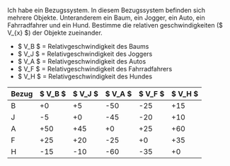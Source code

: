 Ich habe ein Bezugssystem. In diesem Bezugssystem befinden sich mehrere Objekte. Unteranderem ein Baum, ein Jogger, ein Auto, ein Fahrradfahrer und ein Hund. Bestimme die relativen geschwindigkeiten ($ V\_{x} $) der Objekte zueinander.

- $ V_B $ = Relativgeschwindigkeit des Baums
- $ V_J $ = Relativgeschwindigkeit des Joggers
- $ V_A $ = Relativgeschwindigkeit des Autos
- $ V_F $ = Relativgeschwindigkeit des Fahrradfahrers
- $ V_H $ = Relativgeschwindigkeit des Hundes

| Bezug | $ V_B $ | $ V_J $ | $ V_A $ | $ V_F $ | $ V_H $ |
| ----- | ------- | ------- | ------- | ------- | ------- |
| B     | +0      | +5      | -50     | -25     | +15     |
| J     | -5      | +0      | -45     | -20     | +10     |
| A     | +50     | +45     | +0      | +25     | +60     |
| F     | +25     | +20     | -25     | +0      | +35     |
| H     | -15     | -10     | -60     | -35     | +0      |
